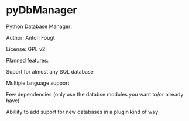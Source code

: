 pyDbManager
===========

Python Database Manager:

Author: Anton Fougt

License: GPL v2



Planned features:


Suport for almost any SQL database

Multiple language support

Few dependencies (only use the databse modules you want to/or already have)

Abillity to add suport for new databases in a plugin kind of way


